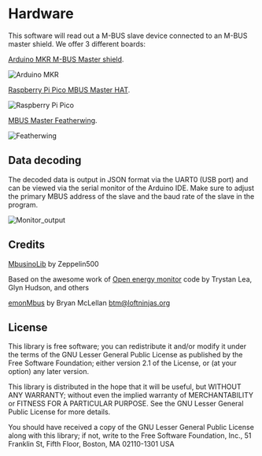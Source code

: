 # Hardware

This software will read out a M-BUS slave device connected to an M-BUS master shield. We offer 3 different boards:

[Arduino MKR M-BUS Master shield](https://www.hwhardsoft.de/english/projects/m-bus-mkr-shield/).

![Arduino MKR](https://github.com/HWHardsoft/emonMbus/assets/3049858/ced0fc9a-9ee6-4e34-9a0c-d57d86f6fc5c)

[Raspberry Pi Pico MBUS Master HAT](https://www.hwhardsoft.de/english/projects/m-bus-pico-hat/).

![Raspberry Pi Pico](https://github.com/HWHardsoft/emonMbus/assets/3049858/cb2aedd3-f80b-4ab8-a6e9-ebf52ce90ce4)

[MBUS Master Featherwing](https://www.hwhardsoft.de/english/projects/m-bus-featherwing/).

![Featherwing](https://github.com/HWHardsoft/emonMbus/assets/3049858/0d119007-65ce-4994-8516-32c01b7f4562)

## Data decoding
The decoded data is output in JSON format via the UART0 (USB port) and can be viewed via the serial monitor of the Arduino IDE.
Make sure to adjust the primary MBUS address of the slave and the baud rate of the slave in the program.

![Monitor_output](https://github.com/HWHardsoft/emonMbus/assets/3049858/6ef558bd-514f-41fe-a4d4-2f18750ba42e)

## Credits
[MbusinoLib](https://github.com/Zeppelin500/MBusino) by Zeppelin500 


Based on the awesome work of [Open energy monitor](https://github.com/openenergymonitor/HeatpumpMonitor) code by Trystan Lea, Glyn Hudson, and others

[emonMbus](https://github.com/btm/emonMbus) by Bryan McLellan  <btm@loftninjas.org>



## License

This library is free software; you can redistribute it and/or modify it under the terms of the GNU Lesser General Public License as published by the Free Software Foundation; either version 2.1 of the License, or (at your option) any later version.

This library is distributed in the hope that it will be useful, but WITHOUT ANY WARRANTY; without even the implied warranty of MERCHANTABILITY or FITNESS FOR A PARTICULAR PURPOSE. See the GNU Lesser General Public License for more details.

You should have received a copy of the GNU Lesser General Public License along with this library; if not, write to the Free Software Foundation, Inc., 51 Franklin St, Fifth Floor, Boston, MA 02110-1301 USA

